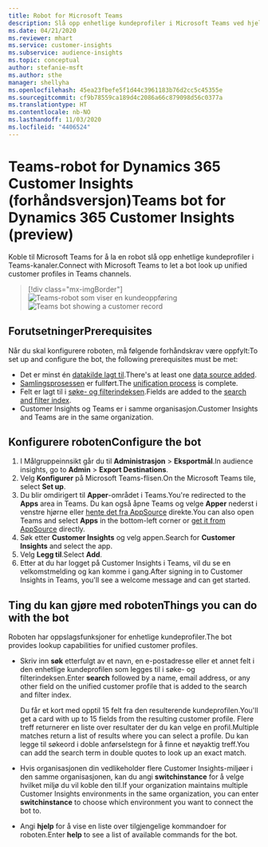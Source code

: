 ```yaml
---
title: Robot for Microsoft Teams
description: Slå opp enhetlige kundeprofiler i Microsoft Teams ved hjelp av en robot.
ms.date: 04/21/2020
ms.reviewer: mhart
ms.service: customer-insights
ms.subservice: audience-insights
ms.topic: conceptual
author: stefanie-msft
ms.author: sthe
manager: shellyha
ms.openlocfilehash: 45ea23fbefe5f1d44c3961183b76d2cc5c45355e
ms.sourcegitcommit: cf9b78559ca189d4c2086a66c879098d56c0377a
ms.translationtype: HT
ms.contentlocale: nb-NO
ms.lasthandoff: 11/03/2020
ms.locfileid: "4406524"
---
```

# <a name="teams-bot-for-dynamics-365-customer-insights-preview"></a><span data-ttu-id="7df61-103">Teams-robot for Dynamics 365 Customer Insights (forhåndsversjon)</span><span class="sxs-lookup"><span data-stu-id="7df61-103">Teams bot for Dynamics 365 Customer Insights (preview)</span></span>

<span data-ttu-id="7df61-104">Koble til Microsoft Teams for å la en robot slå opp enhetlige kundeprofiler i Teams-kanaler.</span><span class="sxs-lookup"><span data-stu-id="7df61-104">Connect with Microsoft Teams to let a bot look up unified customer profiles in Teams channels.</span></span>

> [!div class="mx-imgBorder"]
> <span data-ttu-id="7df61-105">![Teams-robot som viser en kundeoppføring](media/teams-bot.png "Teams-robot som viser en kundeoppføring")</span><span class="sxs-lookup"><span data-stu-id="7df61-105">![Teams bot showing a customer record](media/teams-bot.png "Teams bot showing a customer record")</span></span>

## <a name="prerequisites"></a><span data-ttu-id="7df61-106">Forutsetninger</span><span class="sxs-lookup"><span data-stu-id="7df61-106">Prerequisites</span></span>

<span data-ttu-id="7df61-107">Når du skal konfigurere roboten, må følgende forhåndskrav være oppfylt:</span><span class="sxs-lookup"><span data-stu-id="7df61-107">To set up and configure the bot, the following prerequisites must be met:</span></span>

- <span data-ttu-id="7df61-108">Det er minst én [datakilde lagt til](data-sources.md).</span><span class="sxs-lookup"><span data-stu-id="7df61-108">There's at least one [data source added](data-sources.md).</span></span>
- <span data-ttu-id="7df61-109">[Samlingsprosessen](data-unification.md) er fullført.</span><span class="sxs-lookup"><span data-stu-id="7df61-109">The [unification process](data-unification.md) is complete.</span></span>
- <span data-ttu-id="7df61-110">Felt er lagt til i [søke- og filterindeksen](search-filter-index.md).</span><span class="sxs-lookup"><span data-stu-id="7df61-110">Fields are added to the [search and filter index](search-filter-index.md).</span></span>
- <span data-ttu-id="7df61-111">Customer Insights og Teams er i samme organisasjon.</span><span class="sxs-lookup"><span data-stu-id="7df61-111">Customer Insights and Teams are in the same organization.</span></span>

## <a name="configure-the-bot"></a><span data-ttu-id="7df61-112">Konfigurere roboten</span><span class="sxs-lookup"><span data-stu-id="7df61-112">Configure the bot</span></span>

1. <span data-ttu-id="7df61-113">I Målgruppeinnsikt går du til **Administrasjon** > **Eksportmål**.</span><span class="sxs-lookup"><span data-stu-id="7df61-113">In audience insights, go to **Admin** > **Export Destinations**.</span></span>
1. <span data-ttu-id="7df61-114">Velg **Konfigurer** på Microsoft Teams-flisen.</span><span class="sxs-lookup"><span data-stu-id="7df61-114">On the Microsoft Teams tile, select **Set up**.</span></span>
1. <span data-ttu-id="7df61-115">Du blir omdirigert til **Apper**-området i Teams.</span><span class="sxs-lookup"><span data-stu-id="7df61-115">You're redirected to the **Apps** area in Teams.</span></span> <span data-ttu-id="7df61-116">Du kan også åpne Teams og velge **Apper** nederst i venstre hjørne eller [hente det fra AppSource](https://go.microsoft.com/fwlink/?linkid=2124104) direkte.</span><span class="sxs-lookup"><span data-stu-id="7df61-116">You can also open Teams and select **Apps** in the bottom-left corner or [get it from AppSource](https://go.microsoft.com/fwlink/?linkid=2124104) directly.</span></span>
1. <span data-ttu-id="7df61-117">Søk etter **Customer Insights** og velg appen.</span><span class="sxs-lookup"><span data-stu-id="7df61-117">Search for **Customer Insights** and select the app.</span></span>
1. <span data-ttu-id="7df61-118">Velg **Legg til**.</span><span class="sxs-lookup"><span data-stu-id="7df61-118">Select **Add**.</span></span>
1. <span data-ttu-id="7df61-119">Etter at du har logget på Customer Insights i Teams, vil du se en velkomstmelding og kan komme i gang.</span><span class="sxs-lookup"><span data-stu-id="7df61-119">After signing in to Customer Insights in Teams, you'll see a welcome message and can get started.</span></span>

## <a name="things-you-can-do-with-the-bot"></a><span data-ttu-id="7df61-120">Ting du kan gjøre med roboten</span><span class="sxs-lookup"><span data-stu-id="7df61-120">Things you can do with the bot</span></span>

<span data-ttu-id="7df61-121">Roboten har oppslagsfunksjoner for enhetlige kundeprofiler.</span><span class="sxs-lookup"><span data-stu-id="7df61-121">The bot provides lookup capabilities for unified customer profiles.</span></span>

- <span data-ttu-id="7df61-122">Skriv inn **søk** etterfulgt av et navn, en e-postadresse eller et annet felt i den enhetlige kundeprofilen som legges til i søke- og filterindeksen.</span><span class="sxs-lookup"><span data-stu-id="7df61-122">Enter **search** followed by a name, email address, or any other field on the unified customer profile that is added to the search and filter index.</span></span>

  <span data-ttu-id="7df61-123">Du får et kort med opptil 15 felt fra den resulterende kundeprofilen.</span><span class="sxs-lookup"><span data-stu-id="7df61-123">You'll get a card with up to 15 fields from the resulting customer profile.</span></span> <span data-ttu-id="7df61-124">Flere treff returnerer en liste over resultater der du kan velge en profil.</span><span class="sxs-lookup"><span data-stu-id="7df61-124">Multiple matches return a list of results where you can select a profile.</span></span> <span data-ttu-id="7df61-125">Du kan legge til søkeord i doble anførselstegn for å finne et nøyaktig treff.</span><span class="sxs-lookup"><span data-stu-id="7df61-125">You can add the search term in double quotes to look up an exact match.</span></span>

- <span data-ttu-id="7df61-126">Hvis organisasjonen din vedlikeholder flere Customer Insights-miljøer i den samme organisasjonen, kan du angi **switchinstance** for å velge hvilket miljø du vil koble den til.</span><span class="sxs-lookup"><span data-stu-id="7df61-126">If your organization maintains multiple Customer Insights environments in the same organization, you can enter **switchinstance** to choose which environment you want to connect the bot to.</span></span>

- <span data-ttu-id="7df61-127">Angi **hjelp** for å vise en liste over tilgjengelige kommandoer for roboten.</span><span class="sxs-lookup"><span data-stu-id="7df61-127">Enter **help** to see a list of available commands for the bot.</span></span>  
